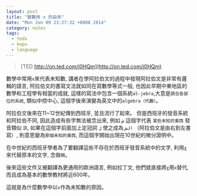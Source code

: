 ```yaml
---
layout: post
title: "變數用 x 的由來"
date: "Mon Jun 09 23:27:32 +0800 2014"
category: notes
tags:
  - tedx
  - kepu
  - language
---
```


> [TED http://on.ted.com/j0HQm](http://on.ted.com/j0HQm)

數學中常用`x`來代表未知數,
講者在學阿拉伯文的過程中發現阿拉伯文是非常有邏輯的語言,
阿拉伯文的書寫文法就如同在寫數學等式一般,
也因此早期中東地區的數學和工程學有相當的成就,
這樣的寫法中包含一個系統`al-jebra`,大意是`調合各部位的系統`,
類似中控中心, 這個字後來演變為英文中的`algebra（代數）`。

阿拉伯文後來在11~12世紀傳到西班牙, 並且流行了起來。
但是西班牙的發音系統和阿拉伯不同, 因此造成有些字無法被念出來,
例如 `ش‎` 這個字代表 `某些未知的東西` 發音類似 `訊`,
如果在這個字前面加上定冠詞 `ل` 使之成為
`الش`
（阿拉伯文是由右到左書寫）,
則意思變為`那個未知的東西`,
而這個字開始出現在10世紀的微分證明中。

在中世紀的西班牙學者為了要翻譯這些不存在於西班牙發音系統中的文字,
利用`χ`來代替原本的文字, 念做`開`。

後來這些文件又被翻譯為更通用的歐洲語言, 例如拉丁文,
他們就直接將`χ`用`x`替代, 而且成為基本的數學教材將近600年。

這就是為什麼數學中以`x`作為未知數的原因。
